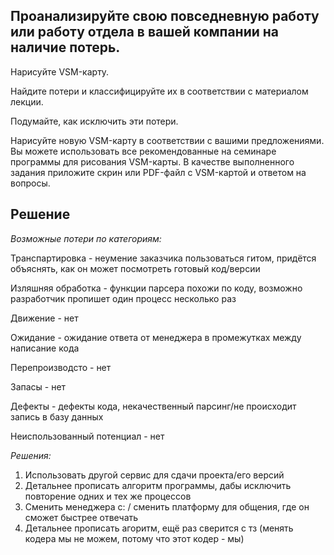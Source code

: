 ## Проанализируйте свою повседневную работу или работу отдела в вашей компании на наличие потерь.

Нарисуйте VSM-карту.

Найдите потери и классифицируйте их в соответствии с материалом лекции.

Подумайте, как исключить эти потери.

Нарисуйте новую VSM-карту в соответствии с вашими предложениями.
Вы можете использовать все рекомендованные на семинаре программы для рисования VSM-карты. В качестве выполненного задания приложите скрин или PDF-файл с VSM-картой и ответом на вопросы.

## Решение

_Возможные потери по категориям:_

Транспартировка - неумение заказчика пользоваться гитом, придётся объяснять, как он может посмотреть готовый код/версии

Изляшняя обработка - функции парсера похожи по коду, возможно разработчик пропишет один процесс несколько раз

Движение - нет

Ожидание - ожидание ответа от менеджера в промежутках между
написание кода

Перепроизводсто - нет

Запасы - нет

Дефекты - дефекты кода, некачественный парсинг/не происходит запись в базу данных

Неиспользованный потенциал - нет

_Решения:_

1. Использовать другой сервис для сдачи проекта/его версий
2. Детальнее прописать алгоритм программы, дабы исключить повторение одних и тех же процессов
3. Сменить менеджера с: / сменить платформу для общения, где он сможет быстрее отвечать
4. Детальнее прописать агоритм, ещё раз сверится с тз (менять кодера мы не можем, потому что этот кодер - мы)

